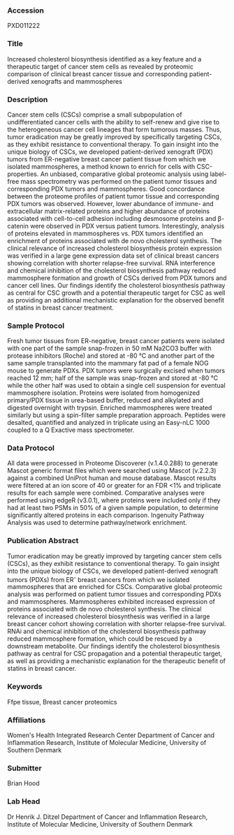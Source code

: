 ### Accession
PXD011222

### Title
Increased cholesterol biosynthesis identified as a key feature and a therapeutic target of cancer stem cells as revealed by proteomic comparison of clinical breast cancer tissue and corresponding patient-derived xenografts and mammospheres

### Description
Cancer stem cells (CSCs) comprise a small subpopulation of undifferentiated cancer cells with the ability to self-renew and give rise to the heterogeneous cancer cell lineages that form tumorous masses. Thus, tumor eradication may be greatly improved by specifically targeting CSCs, as they exhibit resistance to conventional therapy. To gain insight into the unique biology of CSCs, we developed patient-derived xenograft (PDX) tumors from ER-negative breast cancer patient tissue from which we isolated mammospheres, a method known to enrich for cells with CSC-properties. An unbiased, comparative global proteomic analysis using label-free mass spectrometry was performed on the patient tumor tissues and corresponding PDX tumors and mammospheres. Good concordance between the proteome profiles of patient tumor tissue and corresponding PDX tumors was observed. However, lower abundance of immune- and extracellular matrix-related proteins and higher abundance of proteins associated with cell-to-cell adhesion including desmosome proteins and β-catenin were observed in PDX versus patient tumors. Interestingly, analysis of proteins elevated in mammospheres vs. PDX tumors identified an enrichment of proteins associated with de novo cholesterol synthesis. The clinical relevance of increased cholesterol biosynthesis protein expression was verified in a large gene expression data set of clinical breast cancers showing correlation with shorter relapse-free survival. RNA interference and chemical inhibition of the cholesterol biosynthesis pathway reduced mammosphere formation and growth of CSCs derived from PDX tumors and cancer cell lines. Our findings identify the cholesterol biosynthesis pathway as central for CSC growth and a potential therapeutic target for CSC as well as providing an additional mechanistic explanation for the observed benefit of statins in breast cancer treatment.

### Sample Protocol
Fresh tumor tissues from ER-negative, breast cancer patients were isolated with one part of the sample snap-frozen in 50 mM Na2CO3 buffer with protease inhibitors (Roche) and stored at -80 °C and another part of the same sample transplanted into the mammary fat pad of a female NOG mouse to generate PDXs. PDX tumors were surgically excised when tumors reached 12 mm; half of the sample was snap-frozen and stored at -80 °C while the other half was used to obtain a single cell suspension for eventual mammosphere isolation. Proteins were isolated from homogenized primary/PDX tissue in urea-based buffer, reduced and alkylated and digested overnight with trypsin. Enriched mammospheres were treated similarly but using a spin-filter sample preparation approach. Peptides were desalted, quantified and analyzed in triplicate using an Easy-nLC 1000 coupled to a Q Exactive mass spectrometer.

### Data Protocol
All data were processed in Proteome Discoverer (v.1.4.0.288) to generate Mascot generic format files which were searched using Mascot (v.2.2.3) against a combined UniProt human and mouse database. Mascot results were filtered at an ion score of 40 or greater for an FDR <1% and triplicate results for each sample were combined. Comparative analyses were performed using edgeR (v3.0.1), where proteins were included only if they had at least two PSMs in 50% of a given sample population, to determine significantly altered proteins in each comparison. Ingenuity Pathway Analysis was used to determine pathway/network enrichment.

### Publication Abstract
Tumor eradication may be greatly improved by targeting cancer stem cells (CSCs), as they exhibit resistance to conventional therapy. To gain insight into the unique biology of CSCs, we developed patient-derived xenograft tumors (PDXs) from ER<sup>-</sup> breast cancers from which we isolated mammospheres that are enriched for CSCs. Comparative global proteomic analysis was performed on patient tumor tissues and corresponding PDXs and mammospheres. Mammospheres exhibited increased expression of proteins associated with de novo cholesterol synthesis. The clinical relevance of increased cholesterol biosynthesis was verified in a large breast cancer cohort showing correlation with shorter relapse-free survival. RNAi and chemical inhibition of the cholesterol biosynthesis pathway reduced mammosphere formation, which could be rescued by a downstream metabolite. Our findings identify the cholesterol biosynthesis pathway as central for CSC propagation and a potential therapeutic target, as well as providing a mechanistic explanation for the therapeutic benefit of statins in breast cancer.

### Keywords
Ffpe tissue, Breast cancer proteomics

### Affiliations
Women's Health Integrated Research Center
Department of Cancer and Inflammation Research, Institute of Molecular Medicine, University of Southern Denmark

### Submitter
Brian Hood

### Lab Head
Dr Henrik J. Ditzel
Department of Cancer and Inflammation Research, Institute of Molecular Medicine, University of Southern Denmark


